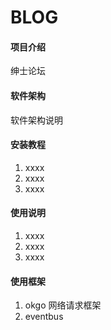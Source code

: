# BLOG

#### 项目介绍
绅士论坛

#### 软件架构
软件架构说明


#### 安装教程

1. xxxx
2. xxxx
3. xxxx

#### 使用说明

1. xxxx
2. xxxx
3. xxxx

#### 使用框架

1. okgo 网络请求框架
2. eventbus

